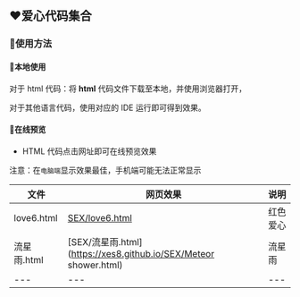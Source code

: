 ## ❤️爱心代码集合

### 🤩使用方法

#### 💌本地使用

对于 html 代码：将 **html** 代码文件下载至本地，并使用浏览器打开，

对于其他语言代码，使用对应的 IDE 运行即可得到效果。

#### 💌在线预览

- HTML 代码点击网址即可在线预览效果

注意：在`电脑端`显示效果最佳，手机端可能无法正常显示

|   文件   |   网页效果   | 说明  |
| ---- | ---- |---- |
| love6.html | [SEX/love6.html](https://xes8.github.io/SEX/love6.html)| 红色爱心 |
| 流星雨.html | [SEX/流星雨.html](https://xes8.github.io/SEX/Meteor shower.html) | 流星雨 |
| --- | --- | --- |
